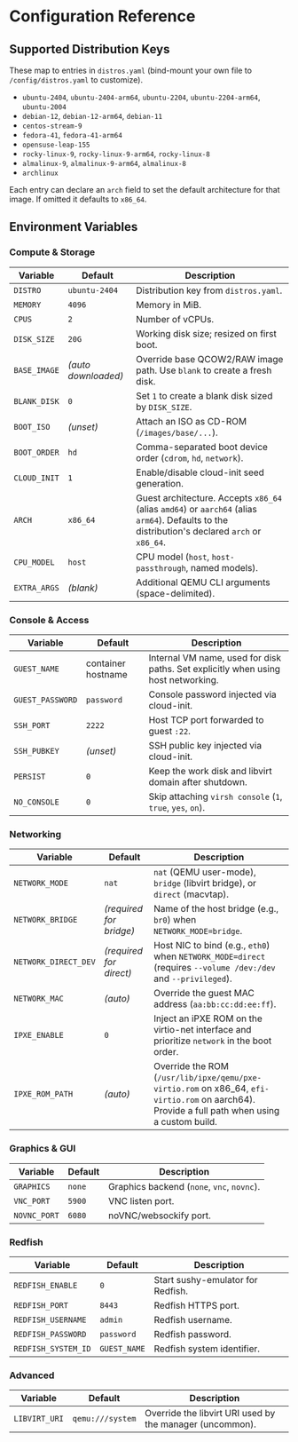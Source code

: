 # Configuration Reference

## Supported Distribution Keys

These map to entries in `distros.yaml` (bind-mount your own file to `/config/distros.yaml` to customize).

- `ubuntu-2404`, `ubuntu-2404-arm64`, `ubuntu-2204`, `ubuntu-2204-arm64`, `ubuntu-2004`
- `debian-12`, `debian-12-arm64`, `debian-11`
- `centos-stream-9`
- `fedora-41`, `fedora-41-arm64`
- `opensuse-leap-155`
- `rocky-linux-9`, `rocky-linux-9-arm64`, `rocky-linux-8`
- `almalinux-9`, `almalinux-9-arm64`, `almalinux-8`
- `archlinux`

Each entry can declare an `arch` field to set the default architecture for that image. If omitted it defaults to `x86_64`.

## Environment Variables

### Compute & Storage

| Variable | Default | Description |
| --- | --- | --- |
| `DISTRO` | `ubuntu-2404` | Distribution key from `distros.yaml`. |
| `MEMORY` | `4096` | Memory in MiB. |
| `CPUS` | `2` | Number of vCPUs. |
| `DISK_SIZE` | `20G` | Working disk size; resized on first boot. |
| `BASE_IMAGE` | *(auto downloaded)* | Override base QCOW2/RAW image path. Use `blank` to create a fresh disk. |
| `BLANK_DISK` | `0` | Set `1` to create a blank disk sized by `DISK_SIZE`. |
| `BOOT_ISO` | *(unset)* | Attach an ISO as CD-ROM (`/images/base/...`). |
| `BOOT_ORDER` | `hd` | Comma-separated boot device order (`cdrom`, `hd`, `network`). |
| `CLOUD_INIT` | `1` | Enable/disable cloud-init seed generation. |
| `ARCH` | `x86_64` | Guest architecture. Accepts `x86_64` (alias `amd64`) or `aarch64` (alias `arm64`). Defaults to the distribution's declared `arch` or `x86_64`. |
| `CPU_MODEL` | `host` | CPU model (`host`, `host-passthrough`, named models). |
| `EXTRA_ARGS` | *(blank)* | Additional QEMU CLI arguments (space-delimited). |

### Console & Access

| Variable | Default | Description |
| --- | --- | --- |
| `GUEST_NAME` | container hostname | Internal VM name, used for disk paths. Set explicitly when using host networking. |
| `GUEST_PASSWORD` | `password` | Console password injected via cloud-init. |
| `SSH_PORT` | `2222` | Host TCP port forwarded to guest `:22`. |
| `SSH_PUBKEY` | *(unset)* | SSH public key injected via cloud-init. |
| `PERSIST` | `0` | Keep the work disk and libvirt domain after shutdown. |
| `NO_CONSOLE` | `0` | Skip attaching `virsh console` (`1`, `true`, `yes`, `on`). |

### Networking

| Variable | Default | Description |
| --- | --- | --- |
| `NETWORK_MODE` | `nat` | `nat` (QEMU user-mode), `bridge` (libvirt bridge), or `direct` (macvtap). |
| `NETWORK_BRIDGE` | *(required for bridge)* | Name of the host bridge (e.g., `br0`) when `NETWORK_MODE=bridge`. |
| `NETWORK_DIRECT_DEV` | *(required for direct)* | Host NIC to bind (e.g., `eth0`) when `NETWORK_MODE=direct` (requires `--volume /dev:/dev` and `--privileged`). |
| `NETWORK_MAC` | *(auto)* | Override the guest MAC address (`aa:bb:cc:dd:ee:ff`). |
| `IPXE_ENABLE` | `0` | Inject an iPXE ROM on the virtio-net interface and prioritize `network` in the boot order. |
| `IPXE_ROM_PATH` | *(auto)* | Override the ROM (`/usr/lib/ipxe/qemu/pxe-virtio.rom` on x86_64, `efi-virtio.rom` on aarch64). Provide a full path when using a custom build. |

### Graphics & GUI

| Variable | Default | Description |
| --- | --- | --- |
| `GRAPHICS` | `none` | Graphics backend (`none`, `vnc`, `novnc`). |
| `VNC_PORT` | `5900` | VNC listen port. |
| `NOVNC_PORT` | `6080` | noVNC/websockify port. |

### Redfish

| Variable | Default | Description |
| --- | --- | --- |
| `REDFISH_ENABLE` | `0` | Start sushy-emulator for Redfish. |
| `REDFISH_PORT` | `8443` | Redfish HTTPS port. |
| `REDFISH_USERNAME` | `admin` | Redfish username. |
| `REDFISH_PASSWORD` | `password` | Redfish password. |
| `REDFISH_SYSTEM_ID` | `GUEST_NAME` | Redfish system identifier. |

### Advanced

| Variable | Default | Description |
| --- | --- | --- |
| `LIBVIRT_URI` | `qemu:///system` | Override the libvirt URI used by the manager (uncommon). |
